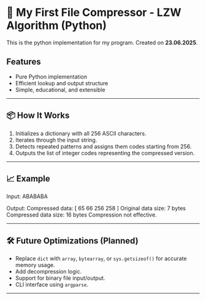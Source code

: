 # 🔐 My First File Compressor - LZW Algorithm (Python)

This is the python implementation for my program.
Created on **23.06.2025**.

## Features

- Pure Python implementation
- Efficient lookup and output structure
- Simple, educational, and extensible

---

## 📦 How It Works

1. Initializes a dictionary with all 256 ASCII characters.
2. Iterates through the input string.
3. Detects repeated patterns and assigns them codes starting from 256.
4. Outputs the list of integer codes representing the compressed version.

---

## 📈 Example

Input:
ABABABA

Output:
Compressed data:
[ 65 66 256 258 ]
Original data size: 7 bytes
Compressed data size: 16 bytes
Compression not effective.

---

## 🛠️ Future Optimizations (Planned)

- Replace `dict` with `array`, `bytearray`, or `sys.getsizeof()` for accurate memory usage.
- Add decompression logic.
- Support for binary file input/output.
- CLI interface using `argparse`.

---
